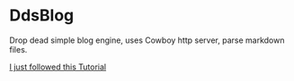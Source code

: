 # DdsBlog

Drop dead simple blog engine, uses Cowboy http server, parse markdown files.

[I just followed this Tutorial](http://elixirdose.com/post/elixirdose_flatfileblog)
